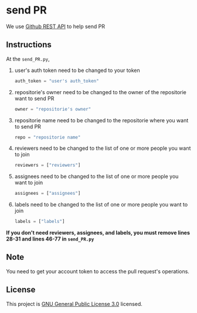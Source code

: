 # send PR

We use [Github REST API](https://docs.github.com/en/rest) to help send PR

## Instructions

At the `send_PR.py`,

1. user's auth token need to be changed to your token
    ```python
    auth_token = "user's auth_token"
    ```

2. repositorie's owner need to be changed to the owner of the repositorie want to send PR
    ```python
    owner = "repositorie's owner"
    ```

3. repositorie name need to be changed to the repositorie where you want to send PR
    ```python
    repo = "repositorie name"
    ```

4. reviewers need to be changed to the list of one or more people you want to join
    ```python
    reviewers = ["reviewers"]
    ```

5. assignees need to be changed to the list of one or more people you want to join
    ```python
    assignees = ["assignees"]
    ```

6. labels need to be changed to the list of one or more people you want to join
    ```python
    labels = ["labels"]
    ```

**If you don't need reviewers, assignees, and labels, you must remove lines 28-31 and lines 46-77 in `send_PR.py`**

## Note

You need to get your account token to access the pull request's operations.

## License

This project is [GNU General Public License 3.0](https://www.gnu.org/licenses/gpl-3.0.html) licensed.